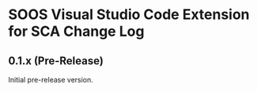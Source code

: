 # SOOS Visual Studio Code Extension for SCA Change Log

## 0.1.x (Pre-Release)

Initial pre-release version.
